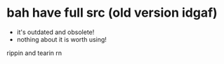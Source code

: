 # bah have full src (old version idgaf)

- it's outdated and obsolete!
- nothing about it is worth using!








rippin and tearin rn
